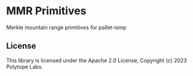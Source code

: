 # MMR Primitives

Merkle mountain range primitives for pallet-ismp

## License

This library is licensed under the Apache 2.0 License, Copyright (c) 2023 Polytope Labs.
